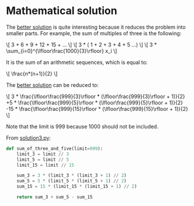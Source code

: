 # Mathematical solution

The [better solution](solution2.md) is quite interesting because it reduces the
problem into smaller parts. For example, the sum of multiples of three is the
following:

\\[ 3 + 6 + 9 + 12 + 15 + ... \\]
\\[ 3 * ( 1 + 2 + 3 + 4 + 5 ...) \\]
\\[ 3 * \sum_{i=0}^{\lfloor\frac{1000}{3}\rfloor} x_i \\]

It is the sum of an arithmetic sequences, which is equal to:

\\[ \frac{n*(n+1)}{2} \\]

The [better solution](solution2.md) can be reduced to:

\\[ 3 * \frac{\lfloor\frac{999}{3}\rfloor * (\lfloor\frac{999}{3}\rfloor + 1)}{2} +5 * \frac{\lfloor\frac{999}{5}\rfloor * (\lfloor\frac{999}{5}\rfloor + 1)}{2} -15 * \frac{\lfloor\frac{999}{15}\rfloor * (\lfloor\frac{999}{15}\rfloor + 1)}{2} \\]

Note that the limit is 999 because 1000 should not be included.

From [solution3.py](https://github.com/TurtleSmoke/Project-Euler/blob/main/problems/problem_0001/solution3.py):

```python
def sum_of_three_and_five(limit=999):
    limit_3 = limit // 3
    limit_5 = limit // 5
    limit_15 = limit // 15

    sum_3 = 3 * (limit_3 * (limit_3 + 1) // 2)
    sum_5 = 5 * (limit_5 * (limit_5 + 1) // 2)
    sum_15 = 15 * (limit_15 * (limit_15 + 1) // 2)

    return sum_3 + sum_5 - sum_15
```